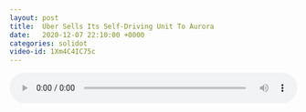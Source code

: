 ```yaml
---
layout: post
title:  Uber Sells Its Self-Driving Unit To Aurora
date:   2020-12-07 22:10:00 +0000
categories: solidot
video-id: 1Xm4C4IC75c
---
```


<audio src="/assets/4d54696415245d76f20fe062c84ab030.mp3" style="width: 100%;" controls></audio>

